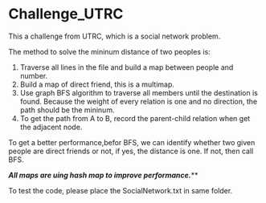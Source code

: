 # Challenge_UTRC
This a challenge from UTRC, which is a social network problem.

The method to solve the mininum distance of two peoples is:
1. Traverse all lines in the file and build a map between people and number.
2. Build a map of direct friend, this is a multimap.
3. Use graph BFS algorithm to traverse all members until the destination is found. 
   Because the weight of every relation is one and no direction, the path should be the mininum.
4. To get the path from A to B, record the parent-child relation when get the adjacent node.

To get a better performance,befor BFS, we can identify whether two given people are direct friends or not,
if yes, the distance is one. If not, then call BFS.

*********All maps are uing hash map to improve performance.***********

To test the code, please place the SocialNetwork.txt in same folder.
